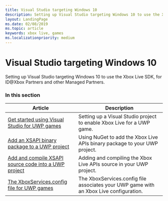 ```yaml
---
title: Visual Studio targeting Windows 10
description: Setting up Visual Studio targeting Windows 10 to use the Xbox Live SDK, for ID@Xbox Partners.
layout: LandingPage
ms.date: 02/08/2019
ms.topic: article
keywords: xbox live, games
ms.localizationpriority: medium
---
```


# Visual Studio targeting Windows 10

Setting up Visual Studio targeting Windows 10 to use the Xbox Live SDK, for ID@Xbox Partners and other Managed Partners.


### In this section

| Article | Description |
|---------|-------------|
| [Get started using Visual Studio for UWP games](get-started-with-visual-studio-and-uwp.md) | Setting up a Visual Studio project to enable Xbox Live for a UWP game. |
| [Add an XSAPI binary package to a UWP project](add-xbox-live-apis-binary-to-a-uwp-project.md) | Using NuGet to add the Xbox Live APIs binary package to your UWP project. |
| [Add and compile XSAPI source code into a UWP project](add-xbox-live-apis-source-to-a-uwp-project.md) | Adding and compiling the Xbox Live APIs source in your UWP project. |
| [The XboxServices.config file for UWP games](xboxservices-config.md) | The XboxServices.config file associates your UWP game with an Xbox Live configuration. |


<!-- 
standard template to fill-in to create the new official article: 
| [Setting up Visual Studio targeting Windows 10](vs-win10-mp.md) | Setting up Visual Studio targeting Windows 10 to use the Xbox Live SDK, for Managed Partners. |
-->
